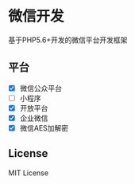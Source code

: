 # 微信开发

基于PHP5.6+开发的微信平台开发框架

## 平台

+ [x] 微信公众平台
+ [ ] 小程序
+ [x] 开放平台
+ [x] 企业微信
+ [x] 微信AES加解密

## License

MIT License